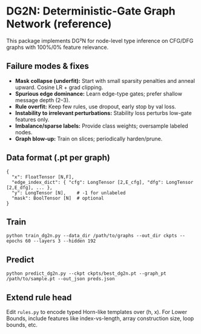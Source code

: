 # DG2N: Deterministic-Gate Graph Network (reference)

This package implements DG²N for node-level type inference on CFG/DFG graphs with 100%/0% feature relevance.

## Failure modes & fixes
- **Mask collapse (underfit):** Start with small sparsity penalties and anneal upward. Cosine LR + grad clipping.
- **Spurious edge dominance:** Learn edge-type gates; prefer shallow message depth (2–3).
- **Rule overfit:** Keep few rules, use dropout, early stop by val loss.
- **Instability to irrelevant perturbations:** Stability loss perturbs low-gate features only.
- **Imbalance/sparse labels:** Provide class weights; oversample labeled nodes.
- **Graph blow-up:** Train on slices; periodically harden/prune.

## Data format (.pt per graph)
```
{
  "x": FloatTensor [N,F],
  "edge_index_dict": { "cfg": LongTensor [2,E_cfg], "dfg": LongTensor [2,E_dfg], ... },
  "y": LongTensor [N],    # -1 for unlabeled
  "mask": BoolTensor [N]  # optional
}
```

## Train
```
python train_dg2n.py --data_dir /path/to/graphs --out_dir ckpts --epochs 60 --layers 3 --hidden 192
```

## Predict
```
python predict_dg2n.py --ckpt ckpts/best_dg2n.pt --graph_pt /path/to/sample.pt --out_json preds.json
```

## Extend rule head
Edit `rules.py` to encode typed Horn-like templates over (h, x). For Lower Bounds, include features like index-vs-length, array construction size, loop bounds, etc.
